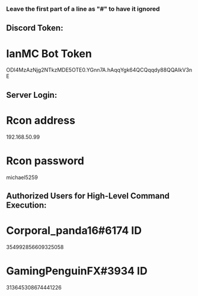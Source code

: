 ### Leave the first part of a line as "#" to have it ignored ###


## Discord Token:

# IanMC Bot Token
ODI4MzAzNjg2NTkzMDE5OTE0.YGnn7A.hAqqYgk64QCQqqdy88QQAIkV3nE



## Server Login:

# Rcon address
192.168.50.99

# Rcon password
michael5259



## Authorized Users for High-Level Command Execution:

# Corporal_panda16#6174 ID
354992856609325058

# GamingPenguinFX#3934 ID
313645308674441226
